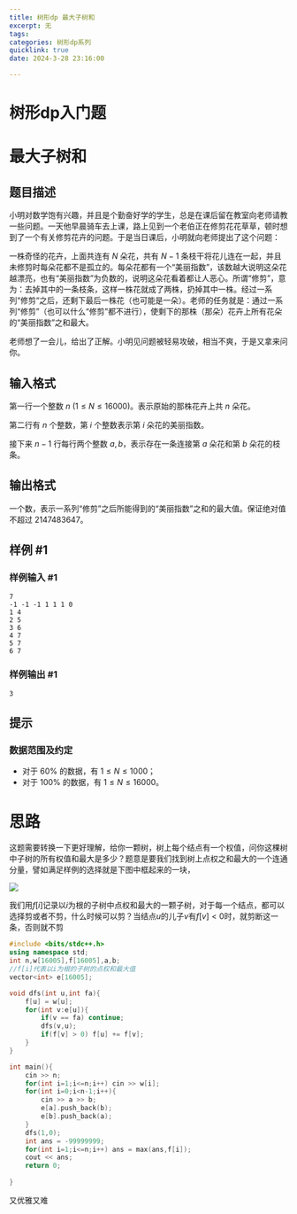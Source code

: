```yaml
---
title: 树形dp 最大子树和
excerpt: 无
tags: 
categories: 树形dp系列
quicklink: true
date: 2024-3-28 23:16:00

---
```




# 树形dp入门题



# 最大子树和

## 题目描述

小明对数学饱有兴趣，并且是个勤奋好学的学生，总是在课后留在教室向老师请教一些问题。一天他早晨骑车去上课，路上见到一个老伯正在修剪花花草草，顿时想到了一个有关修剪花卉的问题。于是当日课后，小明就向老师提出了这个问题：

一株奇怪的花卉，上面共连有 $N$ 朵花，共有 $N-1$ 条枝干将花儿连在一起，并且未修剪时每朵花都不是孤立的。每朵花都有一个“美丽指数”，该数越大说明这朵花越漂亮，也有“美丽指数”为负数的，说明这朵花看着都让人恶心。所谓“修剪”，意为：去掉其中的一条枝条，这样一株花就成了两株，扔掉其中一株。经过一系列“修剪“之后，还剩下最后一株花（也可能是一朵）。老师的任务就是：通过一系列“修剪”（也可以什么“修剪”都不进行），使剩下的那株（那朵）花卉上所有花朵的“美丽指数”之和最大。

老师想了一会儿，给出了正解。小明见问题被轻易攻破，相当不爽，于是又拿来问你。

## 输入格式

第一行一个整数 $n\ (1\le N\le 16000)$。表示原始的那株花卉上共 $n$ 朵花。

第二行有 $n$ 个整数，第 $i$ 个整数表示第 $i$ 朵花的美丽指数。

接下来 $n-1$ 行每行两个整数 $a,b$，表示存在一条连接第 $a$ 朵花和第 $b$ 朵花的枝条。

## 输出格式

一个数，表示一系列“修剪”之后所能得到的“美丽指数”之和的最大值。保证绝对值不超过 $2147483647$。

## 样例 #1

### 样例输入 #1

```
7
-1 -1 -1 1 1 1 0
1 4
2 5
3 6
4 7
5 7
6 7
```

### 样例输出 #1

```
3
```

## 提示

### 数据范围及约定

- 对于 $60\%$ 的数据，有 $1\le N\le 1000$；
- 对于 $100\%$ 的数据，有 $1\le N\le 16000$。







# 思路

这题需要转换一下更好理解，给你一颗树，树上每个结点有一个权值，问你这棵树中子树的所有权值和最大是多少？题意是要我们找到树上点权之和最大的一个连通分量，譬如满足样例的选择就是下图中框起来的一块，

![](https://cdn.luogu.com.cn/upload/pic/46078.png)



我们用$f[i]$记录以$i$为根的子树中点权和最大的一颗子树，对于每一个结点，都可以选择剪或者不剪，什么时候可以剪？当结点$u$的儿子$v$有$f[v]<0$时，就剪断这一条，否则就不剪



```cpp
#include <bits/stdc++.h>
using namespace std;
int n,w[16005],f[16005],a,b;
//f[i]代表以i为根的子树的点权和最大值 
vector<int> e[16005];

void dfs(int u,int fa){
	f[u] = w[u];
	for(int v:e[u]){
		if(v == fa) continue;
		dfs(v,u);
		if(f[v] > 0) f[u] += f[v];
	}
}

int main(){
	cin >> n;
	for(int i=1;i<=n;i++) cin >> w[i];
	for(int i=0;i<n-1;i++){
		cin >> a >> b;
		e[a].push_back(b);
		e[b].push_back(a);
	}  
	dfs(1,0);
	int ans = -99999999;
	for(int i=1;i<=n;i++) ans = max(ans,f[i]);
	cout << ans;
	return 0;
	
}
```

又优雅又难
